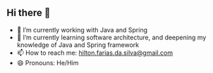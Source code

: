 ## Hi there 👋

- 🔭 I’m currently working with Java and Spring
- 🌱 I’m currently learning software architecture, and deepening my knowledge of Java and Spring framework
- 📫 How to reach me: hilton.farias.da.silva@gmail.com
- 😄 Pronouns: He/Him
